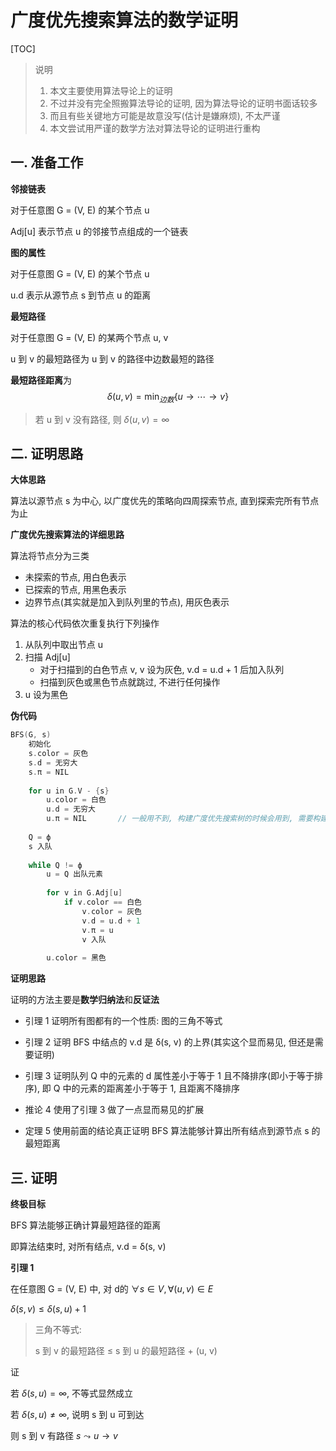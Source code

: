# 广度优先搜索算法的数学证明

[TOC]

> 说明
>
> 1. 本文主要使用算法导论上的证明
> 2. 不过并没有完全照搬算法导论的证明, 因为算法导论的证明书面话较多
> 3. 而且有些关键地方可能是故意没写(估计是嫌麻烦), 不太严谨
> 4. 本文尝试用严谨的数学方法对算法导论的证明进行重构

## 一. 准备工作

**邻接链表**

对于任意图 G = (V, E) 的某个节点 u

Adj[u] 表示节点 u 的邻接节点组成的一个链表

**图的属性**

对于任意图 G = (V, E) 的某个节点 u

u.d 表示从源节点 s 到节点 u 的距离

**最短路径**

对于任意图 G = (V, E) 的某两个节点 u, v

u 到 v 的最短路径为 u 到 v 的路径中边数最短的路径

**最短路径距离**为 
$$
δ(u, v) = \mathop{\min}_{边数} \{u \rightarrow \cdots \rightarrow v\}
$$

> 若 u 到 v 没有路径, 则 $δ(u, v) = \infty$



## 二. 证明思路

**大体思路**

算法以源节点 s 为中心, 以广度优先的策略向四周探索节点, 直到探索完所有节点为止

**广度优先搜索算法的详细思路**

算法将节点分为三类

* 未探索的节点, 用白色表示
* 已探索的节点, 用黑色表示
* 边界节点(其实就是加入到队列里的节点), 用灰色表示

算法的核心代码依次重复执行下列操作

1. 从队列中取出节点 u
2. 扫描 Adj[u]
   * 对于扫描到的白色节点 v, v 设为灰色, v.d = u.d + 1 后加入队列
   * 扫描到灰色或黑色节点就跳过, 不进行任何操作
3. u 设为黑色

**伪代码**

```C++
BFS(G, s)
    初始化
    s.color = 灰色
    s.d = 无穷大
    s.π = NIL
    
    for u in G.V - {s}
		u.color = 白色
        u.d = 无穷大
        u.π = NIL		// 一般用不到, 构建广度优先搜索树的时候会用到, 需要构建从 s 到某一结点的最短路径时也会用到
    
    Q = ф
    s 入队
            
    while Q != ф
        u = Q 出队元素
        
        for v in G.Adj[u]
            if v.color == 白色
                v.color = 灰色
                v.d = u.d + 1
                v.π = u
                v 入队
        
        u.color = 黑色
```

**证明思路**

证明的方法主要是**数学归纳法**和**反证法**

* 引理 1 证明所有图都有的一个性质: 图的三角不等式

* 引理 2 证明 BFS 中结点的 v.d 是 δ(s, v) 的上界(其实这个显而易见, 但还是需要证明)

* 引理 3 证明队列 Q 中的元素的 d 属性差小于等于 1 且不降排序(即小于等于排序), 即 Q 中的元素的距离差小于等于 1, 且距离不降排序

* 推论 4 使用了引理 3 做了一点显而易见的扩展

* 定理 5 使用前面的结论真正证明 BFS 算法能够计算出所有结点到源节点 s 的最短距离

## 三. 证明

**终极目标**

BFS 算法能够正确计算最短路径的距离

即算法结束时, 对所有结点, v.d = δ(s, v)

**引理 1**

在任意图 G = (V, E) 中, 对 d的 $\forall s \in V, \forall (u, v) \in E$

$δ(s, v) \le δ(s, u) + 1$

> 三角不等式:
>
> s 到 v 的最短路径 $\le$ s 到 u 的最短路径  + (u, v)

证

若 $δ(s, u) = \infty$, 不等式显然成立

若 $δ(s, u) \ne \infty$, 说明 s 到 u 可到达

则 s 到 v 有路径 $s \leadsto u \rightarrow v$

